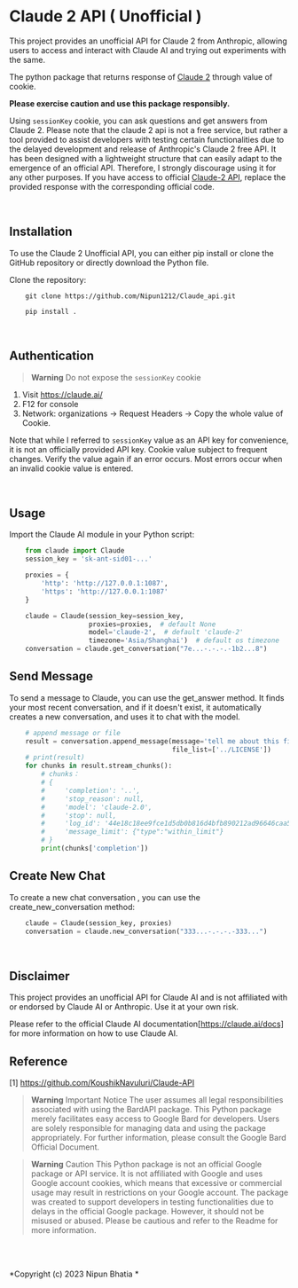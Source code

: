# Claude 2 API ( Unofficial )

This project provides an unofficial API for Claude 2 from Anthropic, allowing users to access and interact with Claude AI and trying out experiments with the same.

The python package that returns response of [Claude 2](https://claude.ai/) through value of cookie.


**Please exercise caution and use this package responsibly.**

Using `sessionKey` cookie, you can ask questions and get answers from Claude 2. Please note that the claude 2 api is not a free service, but rather a tool provided to assist developers with testing certain functionalities due to the delayed development and release of Anthropic's Claude 2 free API. It has been designed with a lightweight structure that can easily adapt to the emergence of an official API. Therefore, I strongly discourage using it for any other purposes. If you have access to official [Claude-2 API](https://www.anthropic.com/index/claude-2), replace the provided response with the corresponding official code.

<br>

## Installation

To use the Claude 2 Unofficial API, you can either pip install or clone the GitHub repository or directly download the Python file.

Clone the repository:
```
    git clone https://github.com/Nipun1212/Claude_api.git

    pip install .

```


<br>

## Authentication
> **Warning** Do not expose the `sessionKey` cookie 
1. Visit https://claude.ai/
2. F12 for console
3. Network: organizations → Request Headers → Copy the whole value of Cookie.

Note that while I referred to `sessionKey` value as an API key for convenience, it is not an officially provided API key. 
Cookie value subject to frequent changes. Verify the value again if an error occurs. Most errors occur when an invalid cookie value is entered.

<br>

## Usage


Import the Claude AI module in your Python script:

```python
    from claude import Claude
    session_key = 'sk-ant-sid01-...'

    proxies = {
        'http': 'http://127.0.0.1:1087',
        'https': 'http://127.0.0.1:1087'
    }

    claude = Claude(session_key=session_key,
                    proxies=proxies,  # default None
                    model='claude-2',  # default 'claude-2'
                    timezone='Asia/Shanghai')  # default os timezone
    conversation = claude.get_conversation("7e...-.-.-.-1b2...8")

```


## Send Message

To send a message to Claude, you can use the get_answer method. It finds your most recent conversation, and if it doesn't exist, it automatically creates a new conversation, and uses it to chat with the model.

```python
    # append message or file
    result = conversation.append_message(message='tell me about this file',
                                         file_list=['../LICENSE'])
    # print(result)
    for chunks in result.stream_chunks():
        # chunks：
        # {
        #     'completion': '..',
        #     'stop_reason': null,
        #     'model': 'claude-2.0',
        #     'stop': null,
        #     'log_id': '44e18c18ee9fce1d5db0b816d4bfb890212ad96646caa507f307bc6f4e3c3629',
        #     'message_limit': {"type":"within_limit"}
        # }
        print(chunks['completion'])
```

## Create New Chat

To create a new chat conversation , you can use the create_new_conversation method:

```python
    claude = Claude(session_key, proxies)
    conversation = claude.new_conversation("333...-.-.-.-333...")

```

<br>


## Disclaimer

This project provides an unofficial API for Claude AI and is not affiliated with or endorsed by Claude AI or Anthropic. Use it at your own risk.

Please refer to the official Claude AI documentation[https://claude.ai/docs] for more information on how to use Claude AI.

## Reference 
[1] https://github.com/KoushikNavuluri/Claude-API <br>
            
> **Warning** Important Notice
  The user assumes all legal responsibilities associated with using the BardAPI package. This Python package merely facilitates easy access to Google Bard for developers. Users are solely responsible for managing data and using the package appropriately. For further information, please consult the Google Bard Official Document.
    
> **Warning** Caution
This Python package is not an official Google package or API service. It is not affiliated with Google and uses Google account cookies, which means that excessive or commercial usage may result in restrictions on your Google account. The package was created to support developers in testing functionalities due to delays in the official Google package. However, it should not be misused or abused. Please be cautious and refer to the Readme for more information.
  
<br><br>
  
*Copyright (c) 2023 Nipun Bhatia *<br>

